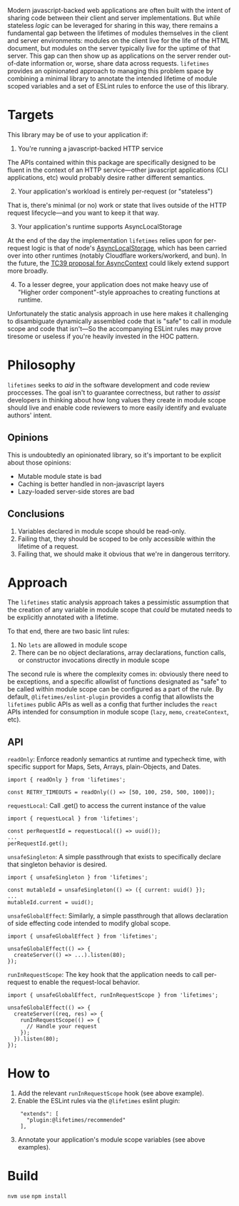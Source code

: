 Modern javascript-backed web applications are often built with the intent of sharing code between their client and server implementations. But while stateless _logic_ can be leveraged for sharing in this way, there remains a fundamental gap between the lifetimes of modules themselves in the client and server environments: modules on the client live for the life of the HTML document, but modules on the server typically live for the uptime of that server. This gap can then show up as applications on the server render out-of-date information or, worse, share data across requests. `lifetimes` provides an opinionated approach to managing this problem space by combining a minimal library to annotate the intended lifetime of module scoped variables and a set of ESLint rules to enforce the use of this library.

# Targets

This library may be of use to your application if:

1. You're running a javascript-backed HTTP service

The APIs contained within this package are specifically designed to be fluent in the context of an HTTP service—other javascript applications (CLI applications, etc) would probably desire rather different semantics.

2. Your application's workload is entirely per-request (or "stateless")

That is, there's minimal (or no) work or state that lives outside of the HTTP request lifecycle—and you want to keep it that way. 

3. Your application's runtime supports AsyncLocalStorage

At the end of the day the implementation `lifetimes` relies upon for per-request logic is that of node's [AsyncLocalStorage](https://nodejs.org/api/async_context.html), which has been carried over into other runtimes (notably Cloudflare workers/workerd, and bun). In the future, the [TC39 proposal for AsyncContext](https://github.com/tc39/proposal-async-context) could likely extend support more broadly.

4. To a lesser degree, your application does not make heavy use of "Higher order component"-style approaches to creating functions at runtime.

Unfortunately the static analysis approach in use here makes it challenging to disambiguate dynamically assembled code that is "safe" to call in module scope and code that isn't—So the accompanying ESLint rules may prove tiresome or useless if you're heavily invested in the HOC pattern.

# Philosophy

`lifetimes` seeks to _aid_ in the software development and code review proccesses. The goal isn't to guarantee correctness, but rather to *assist* developers in thinking about how long values they create in module scope should live and enable code reviewers to more easily identify and evaluate authors' intent. 

## Opinions

This is undoubtedly an opinionated library, so it's important to be explicit about those opinions:
- Mutable module state is bad
- Caching is better handled in non-javascript layers
- Lazy-loaded server-side stores are bad

## Conclusions

1. Variables declared in module scope should be read-only.
2. Failing that, they should be scoped to be only accessible within the lifetime of a request.
3. Failing that, we should make it obvious that we're in dangerous territory.

# Approach

The `lifetimes` static analysis approach takes a pessimistic assumption that the creation of any variable in module scope that _could_ be mutated needs to be explicitly annotated with a lifetime.

To that end, there are two basic lint rules:
1. No `lets` are allowed in module scope
2. There can be no object declarations, array declarations, function calls, or constructor invocations directly in module scope

The second rule is where the complexity comes in: obviously there need to be exceptions, and a specific allowlist of functions designated as "safe" to be called within module scope can be configured as a part of the rule. By default, `@lifetimes/eslint-plugin` provides a config that allowlists the `lifetimes` public APIs as well as a config that further includes the `react` APIs intended for consumption in module scope (`lazy`, `memo`, `createContext`, etc).

## API

`readOnly`: Enforce readonly semantics at runtime and typecheck time, with specific support for Maps, Sets, Arrays, plain-Objects, and Dates.

```
import { readOnly } from 'lifetimes';

const RETRY_TIMEOUTS = readOnly(() => [50, 100, 250, 500, 1000]);
```

`requestLocal`: Call .get() to access the current instance of the value

```
import { requestLocal } from 'lifetimes';

const perRequestId = requestLocal(() => uuid());
...
perRequestId.get();
```

`unsafeSingleton`: A simple passthrough that exists to specifically declare that singleton behavior is desired.

```
import { unsafeSingleton } from 'lifetimes';

const mutableId = unsafeSingleton(() => ({ current: uuid() });
...
mutableId.current = uuid(); 
```

`unsafeGlobalEffect`: Similarly, a simple passthrough that allows declaration of side effecting code intended to modify global scope.

```
import { unsafeGlobalEffect } from 'lifetimes';

unsafeGlobalEffect(() => {
  createServer(() => ...).listen(80);
});
```

`runInRequestScope`: The key hook that the application needs to call per-request to enable the request-local behavior.

```
import { unsafeGlobalEffect, runInRequestScope } from 'lifetimes';

unsafeGlobalEffect(() => {
  createServer((req, res) => {
    runInRequestScope(() => {
      // Handle your request
    });
  }).listen(80);
});

```

# How to

1. Add the relevant `runInRequestScope` hook (see above example).
2. Enable the ESLint rules via the `@lifetimes` eslint plugin:

```
    "extends": [
      "plugin:@lifetimes/recommended"
    ],
```

3. Annotate your application's module scope variables (see above examples).

# Build
`nvm use`
`npm install`
